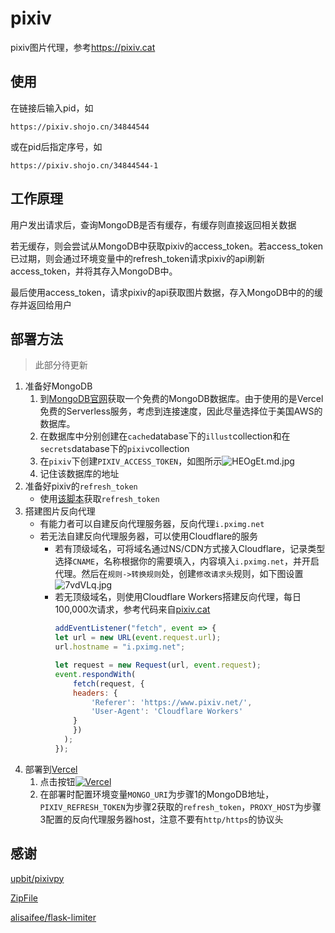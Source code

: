 # pixiv
pixiv图片代理，参考<https://pixiv.cat>

## 使用
在链接后输入pid，如
```
https://pixiv.shojo.cn/34844544
```
或在pid后指定序号，如
```
https://pixiv.shojo.cn/34844544-1
```

## 工作原理
用户发出请求后，查询MongoDB是否有缓存，有缓存则直接返回相关数据

若无缓存，则会尝试从MongoDB中获取pixiv的access_token。若access_token已过期，则会通过环境变量中的refresh_token请求pixiv的api刷新access_token，并将其存入MongoDB中。

最后使用access_token，请求pixiv的api获取图片数据，存入MongoDB中的的缓存并返回给用户

## 部署方法
> 此部分待更新
1. 准备好MongoDB
    1. 到[MongoDB官网](https://www.mongodb.com/)获取一个免费的MongoDB数据库。由于使用的是Vercel免费的Serverless服务，考虑到连接速度，因此尽量选择位于美国AWS的数据库。
    2. 在数据库中分别创建在`cache`database下的`illust`collection和在`secrets`database下的`pixiv`collection
    3. 在`pixiv`下创建`PIXIV_ACCESS_TOKEN`，如图所示![HEOgEt.md.jpg](https://s4.ax1x.com/2022/02/03/HEOgEt.md.jpg)
    4. 记住该数据库的地址
2. 准备好pixiv的`refresh_token`
    - 使用[该脚本](https://gist.github.com/ZipFile/c9ebedb224406f4f11845ab700124362)获取`refresh_token`
3. 搭建图片反向代理
    - 有能力者可以自建反向代理服务器，反向代理`i.pximg.net`
    - 若无法自建反向代理服务器，可以使用Cloudflare的服务
        - 若有顶级域名，可将域名通过NS/CDN方式接入Cloudflare，记录类型选择`CNAME`，名称根据你的需要填入，内容填入`i.pximg.net`，并开启代理。然后在`规则->转换规则`处，创建`修改请求头`规则，如下图设置![7vdVLq.jpg](https://s4.ax1x.com/2022/01/28/7vdVLq.jpg)
        - 若无顶级域名，则使用Cloudflare Workers搭建反向代理，每日100,000次请求，参考代码来自[pixiv.cat](https://pixiv.re/reverseproxy.html)
            ```javascript
            addEventListener("fetch", event => {
            let url = new URL(event.request.url);
            url.hostname = "i.pximg.net";

            let request = new Request(url, event.request);
            event.respondWith(
                fetch(request, {
                headers: {
                    'Referer': 'https://www.pixiv.net/',
                    'User-Agent': 'Cloudflare Workers'
                }
                })
              );
            });
            ```
4. 部署到[Vercel](https://vercel.com)
    1. 点击按钮[![Vercel](https://vercel.com/button)](https://vercel.com/import/project?template=https://github.com/lrhtony/pixiv)
    2. 在部署时配置环境变量`MONGO_URI`为步骤1的MongoDB地址，
    `PIXIV_REFRESH_TOKEN`为步骤2获取的`refresh_token`，`PROXY_HOST`为步骤3配置的反向代理服务器host，注意不要有`http/https`的协议头

## 感谢
[upbit/pixivpy](https://github.com/upbit/pixivpy)

[ZipFile](https://gist.github.com/ZipFile/c9ebedb224406f4f11845ab700124362)

[alisaifee/flask-limiter](https://github.com/alisaifee/flask-limiter)